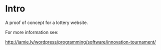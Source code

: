 Intro
=====

A proof of concept for a lottery website.

For more information see:

http://jamie.ly/wordpress/programming/software/innovation-tournament/

